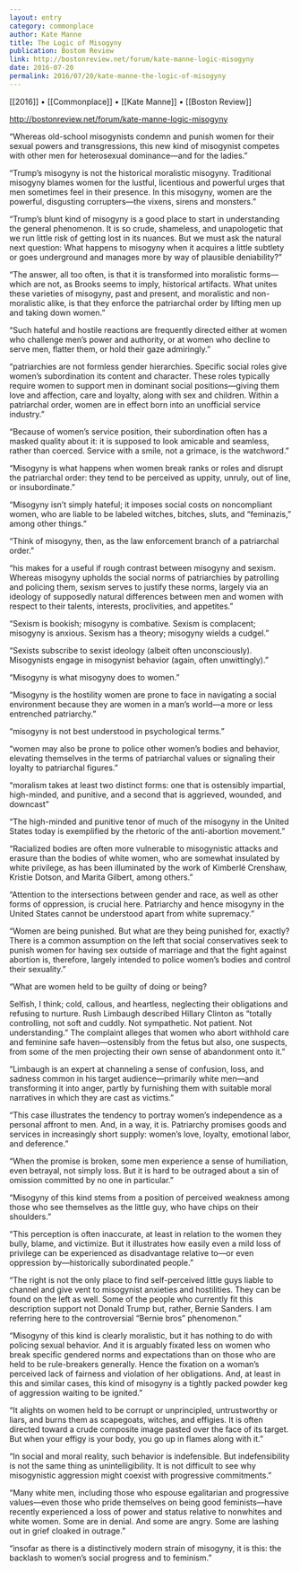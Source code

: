 ```yaml
---
layout: entry
category: commonplace
author: Kate Manne
title: The Logic of Misogyny
publication: Bostom Review
link: http://bostonreview.net/forum/kate-manne-logic-misogyny
date: 2016-07-20
permalink: 2016/07/20/kate-manne-the-logic-of-misogyny
---
```


[[2016]] • [[Commonplace]] • [[Kate Manne]] • [[Boston Review]]

http://bostonreview.net/forum/kate-manne-logic-misogyny

“Whereas old-school misogynists condemn and punish women for their sexual powers and transgressions, this new kind of misogynist competes with other men for heterosexual dominance—and for the ladies.”

“Trump’s misogyny is not the historical moralistic misogyny. Traditional misogyny blames women for the lustful, licentious and powerful urges that men sometimes feel in their presence. In this misogyny, women are the powerful, disgusting corrupters—the vixens, sirens and monsters.”

“Trump’s blunt kind of misogyny is a good place to start in understanding the general phenomenon. It is so crude, shameless, and unapologetic that we run little risk of getting lost in its nuances. But we must ask the natural next question: What happens to misogyny when it acquires a little subtlety or goes underground and manages more by way of plausible deniability?”

“The answer, all too often, is that it is transformed into moralistic forms—which are not, as Brooks seems to imply, historical artifacts. What unites these varieties of misogyny, past and present, and moralistic and non-moralistic alike, is that they enforce the patriarchal order by lifting men up and taking down women.”

“Such hateful and hostile reactions are frequently directed either at women who challenge men’s power and authority, or at women who decline to serve men, flatter them, or hold their gaze admiringly.”

“patriarchies are not formless gender hierarchies. Specific social roles give women’s subordination its content and character. These roles typically require women to support men in dominant social positions—giving them love and affection, care and loyalty, along with sex and children. Within a patriarchal order, women are in effect born into an unofficial service industry.”

“Because of women’s service position, their subordination often has a masked quality about it: it is supposed to look amicable and seamless, rather than coerced. Service with a smile, not a grimace, is the watchword.”

“Misogyny is what happens when women break ranks or roles and disrupt the patriarchal order: they tend to be perceived as uppity, unruly, out of line, or insubordinate.”

“Misogyny isn’t simply hateful; it imposes social costs on noncompliant women, who are liable to be labeled witches, bitches, sluts, and “feminazis,” among other things.”

“Think of misogyny, then, as the law enforcement branch of a patriarchal order.”

“his makes for a useful if rough contrast between misogyny and sexism. Whereas misogyny upholds the social norms of patriarchies by patrolling and policing them, sexism serves to justify these norms, largely via an ideology of supposedly natural differences between men and women with respect to their talents, interests, proclivities, and appetites.”

“Sexism is bookish; misogyny is combative. Sexism is complacent; misogyny is anxious. Sexism has a theory; misogyny wields a cudgel.”

“Sexists subscribe to sexist ideology (albeit often unconsciously). Misogynists engage in misogynist behavior (again, often unwittingly).”

“Misogyny is what misogyny does to women.”

“Misogyny is the hostility women are prone to face in navigating a social environment because they are women in a man’s world—a more or less entrenched patriarchy.”

“misogyny is not best understood in psychological terms.”

“women may also be prone to police other women’s bodies and behavior, elevating themselves in the terms of patriarchal values or signaling their loyalty to patriarchal figures.”

“moralism takes at least two distinct forms: one that is ostensibly impartial, high-minded, and punitive, and a second that is aggrieved, wounded, and downcast”

“The high-minded and punitive tenor of much of the misogyny in the United States today is exemplified by the rhetoric of the anti-abortion movement.”

“Racialized bodies are often more vulnerable to misogynistic attacks and erasure than the bodies of white women, who are somewhat insulated by white privilege, as has been illuminated by the work of Kimberlé Crenshaw, Kristie Dotson, and Marita Gilbert, among others.”

“Attention to the intersections between gender and race, as well as other forms of oppression, is crucial here. Patriarchy and hence misogyny in the United States cannot be understood apart from white supremacy.”

“Women are being punished. But what are they being punished for, exactly? There is a common assumption on the left that social conservatives seek to punish women for having sex outside of marriage and that the fight against abortion is, therefore, largely intended to police women’s bodies and control their sexuality.”

“What are women held to be guilty of doing or being?

Selfish, I think; cold, callous, and heartless, neglecting their obligations and refusing to nurture. Rush Limbaugh described Hillary Clinton as “totally controlling, not soft and cuddly. Not sympathetic. Not patient. Not understanding.” The complaint alleges that women who abort withhold care and feminine safe haven—ostensibly from the fetus but also, one suspects, from some of the men projecting their own sense of abandonment onto it.”

“Limbaugh is an expert at channeling a sense of confusion, loss, and sadness common in his target audience—primarily white men—and transforming it into anger, partly by furnishing them with suitable moral narratives in which they are cast as victims.”

“This case illustrates the tendency to portray women’s independence as a personal affront to men. And, in a way, it is. Patriarchy promises goods and services in increasingly short supply: women’s love, loyalty, emotional labor, and deference.”

“When the promise is broken, some men experience a sense of humiliation, even betrayal, not simply loss. But it is hard to be outraged about a sin of omission committed by no one in particular.”

“Misogyny of this kind stems from a position of perceived weakness among those who see themselves as the little guy, who have chips on their shoulders.”

“This perception is often inaccurate, at least in relation to the women they bully, blame, and victimize. But it illustrates how easily even a mild loss of privilege can be experienced as disadvantage relative to—or even oppression by—historically subordinated people.”

“The right is not the only place to find self-perceived little guys liable to channel and give vent to misogynist anxieties and hostilities. They can be found on the left as well. Some of the people who currently fit this description support not Donald Trump but, rather, Bernie Sanders. I am referring here to the controversial “Bernie bros” phenomenon.”

“Misogyny of this kind is clearly moralistic, but it has nothing to do with policing sexual behavior. And it is arguably fixated less on women who break specific gendered norms and expectations than on those who are held to be rule-breakers generally. Hence the fixation on a woman’s perceived lack of fairness and violation of her obligations. And, at least in this and similar cases, this kind of misogyny is a tightly packed powder keg of aggression waiting to be ignited.”

“It alights on women held to be corrupt or unprincipled, untrustworthy or liars, and burns them as scapegoats, witches, and effigies. It is often directed toward a crude composite image pasted over the face of its target. But when your effigy is your body, you go up in flames along with it.”

“In social and moral reality, such behavior is indefensible. But indefensibility is not the same thing as unintelligibility. It is not difficult to see why misogynistic aggression might coexist with progressive commitments.”

“Many white men, including those who espouse egalitarian and progressive values—even those who pride themselves on being good feminists—have recently experienced a loss of power and status relative to nonwhites and white women. Some are in denial. And some are angry. Some are lashing out in grief cloaked in outrage.”

“insofar as there is a distinctively modern strain of misogyny, it is this: the backlash to women’s social progress and to feminism.”

